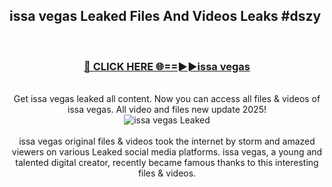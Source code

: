 ## issa vegas Leaked Files And Videos Leaks #dszy
<br>
<div align="center">
<h3><a href="https://watchclip.my.id/issa vegas" rel="nofollow">🔴 CLICK HERE 🌐==►►issa vegas</a></h3>
<br>
Get issa vegas leaked all content. Now you can access all files & videos of issa vegas. All video and files new update 2025!
<br>
<a href="https://watchclip.my.id/issa vegas" rel="nofollow" data-target="animated-image.originalLink"><img src="https://i.ibb.co.com/WyWwxjT/player-gif2.gif" alt="issa vegas Leaked" style="max-width: 100%; display: inline-block;" data-target="animated-image.originalImage"></a>
<br><br>
issa vegas original files & videos took the internet by storm and amazed viewers on various Leaked social media platforms. issa vegas, a young and talented digital creator, recently became famous thanks to this interesting files & videos.
</div>
<br>
